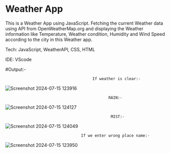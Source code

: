 # Weather App
This is a Weather App using JavaScript. Fetching the current Weather data using API from OpenWeatherMap.org and displaying the Weather information like Temperature, Weather condition, Humidity and Wind Speed according to the city in this Weather app.

Tech: JavaScript, WeatherAPI, CSS, HTML

IDE: VScode

#Output:-


                                          If weather is clear:-
                                          

![Screenshot 2024-07-15 123916](https://github.com/user-attachments/assets/60faa11a-2cf3-40f2-8e6d-f701e22df6f7)



                                                 
                                                 RAIN:-
                                                 

![Screenshot 2024-07-15 124127](https://github.com/user-attachments/assets/328e2c6e-cbcf-452b-9acc-7b92ea3674e3)



                                                  MIST:-


![Screenshot 2024-07-15 124049](https://github.com/user-attachments/assets/5244df0e-f29b-4a25-a2cd-234c2723cb4f)



                                     
                                     If we enter wrong place name:-
                                     

![Screenshot 2024-07-15 123950](https://github.com/user-attachments/assets/1959c37e-34a8-40c9-9f9b-03ac45e5b303)
